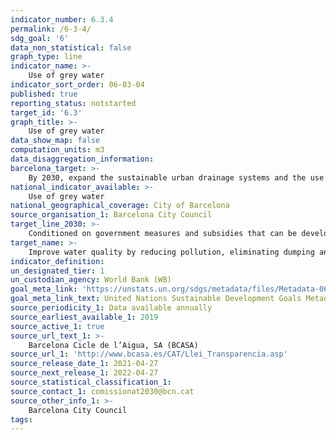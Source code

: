 ```yaml
---
indicator_number: 6.3.4
permalink: /6-3-4/
sdg_goal: '6'
data_non_statistical: false
graph_type: line
indicator_name: >-
    Use of grey water 
indicator_sort_order: 06-03-04
published: true
reporting_status: notstarted
target_id: '6.3'
graph_title: >-
    Use of grey water 
data_show_map: false
computation_units: m3
data_disaggregation_information: 
barcelona_target: >-
    By 2030, expand the sustainable urban drainage systems and the use of groundwater
national_indicator_available: >-
    Use of grey water  
national_geographical_coverage: City of Barcelona
source_organisation_1: Barcelona City Council
target_line_2030: >-
    Conditioned on government measures and subsidies that can be developed in the domestic, industrial and commercial spheres
target_name: >-
    Improve water quality by reducing pollution, eliminating dumping and minimising the release of hazardous chemicals and materials, halving the proportion of untreated wastewater and substantially increasing recycling and safe reuse worldwide
indicator_definition:
un_designated_tier: 1
un_custodian_agency: World Bank (WB)
goal_meta_link: 'https://unstats.un.org/sdgs/metadata/files/Metadata-06-03-01.pdf'
goal_meta_link_text: United Nations Sustainable Development Goals Metadata (pdf 894kB)
source_periodicity_1: Data available annually
source_earliest_available_1: 2019
source_active_1: true
source_url_text_1: >-
    Barcelona Cicle de l’Aigua, SA (BCASA)
source_url_1: 'http://www.bcasa.es/CAT/Llei_Transparencia.asp' 
source_release_date_1: 2021-04-27
source_next_release_1: 2022-04-27
source_statistical_classification_1: 
source_contact_1: comissionat2030@bcn.cat
source_other_info_1: >-
    Barcelona City Council
tags:
---
```

